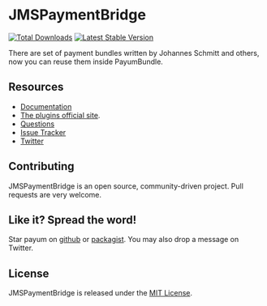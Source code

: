 # JMSPaymentBridge
[![Total Downloads](https://poser.pugx.org/payum/jms-payment-bridge/d/total.png)](https://packagist.org/packages/payum/jms-payment-bridge) [![Latest Stable Version](https://poser.pugx.org/payum/jms-payment-bridge/version.png)](https://packagist.org/packages/payum/jms-payment-bridge)

There are set of payment bundles written by Johannes Schmitt and others, now you can reuse them inside PayumBundle.

## Resources

* [Documentation](https://github.com/Payum/Payum/blob/master/src/Payum/Core/Resources/docs/index.md)
* [The plugins official site](http://jmsyst.com/bundles/JMSPaymentCoreBundle).
* [Questions](http://stackoverflow.com/questions/tagged/payum)
* [Issue Tracker](https://github.com/Payum/JMSPaymentBridge/issues)
* [Twitter](https://twitter.com/payumphp)

## Contributing

JMSPaymentBridge is an open source, community-driven project. Pull requests are very welcome.

## Like it? Spread the word!

Star payum on [github](https://github.com/Payum/JMSPaymentBridge) or [packagist](https://packagist.org/packages/payum/jms-payment-bridge).
You may also drop a message on Twitter.

## License

JMSPaymentBridge is released under the [MIT License](LICENSE).

